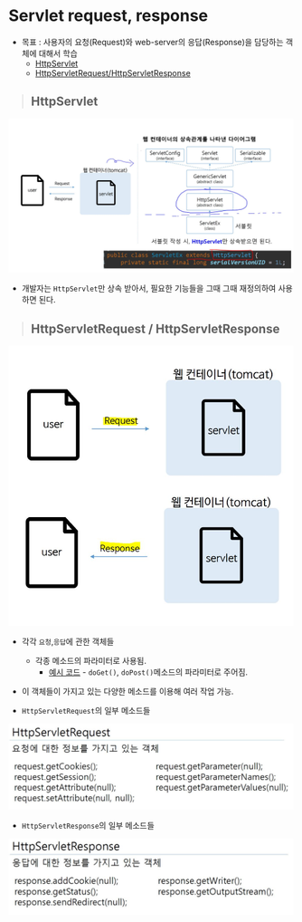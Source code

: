 # Servlet request, response

+ 목표 : 사용자의 요청(Request)와 web-server의 응답(Response)을 담당하는 객체에 대해서 학습
    + [HttpServlet](https://github.com/journeytorainbow/JSP_Servlet_study/blob/master/Servlet_request_response/%EB%A9%94%EB%AA%A8.md#httpservlet)
    + [HttpServletRequest/HttpServletResponse](https://github.com/journeytorainbow/JSP_Servlet_study/blob/master/Servlet_request_response/%EB%A9%94%EB%AA%A8.md#httpservletrequest--httpservletresponse)

> ##  HttpServlet

<img src="https://github.com/journeytorainbow/JSP_Servlet_study/blob/master/Servlet_request_response/img/img1.JPG?raw=true">

+ 개발자는 `HttpServlet`만 상속 받아서, 필요한 기능들을 그때 그때 재정의하여 사용하면 된다.

> ##  HttpServletRequest / HttpServletResponse

<img src="https://github.com/journeytorainbow/JSP_Servlet_study/blob/master/Servlet_request_response/img/img4.JPG?raw=true">

+ 각각 `요청`,`응답`에 관한 객체들
    + 각종 메소드의 파라미터로 사용됨.
        + [예시 코드](https://github.com/journeytorainbow/JSP_Servlet_study/blob/master/Servlet_request_response/testPrj3/src/com/servlet/TestServletClass.java) - `doGet()`, `doPost()`메소드의 파라미터로 주어짐.

+ 이 객체들이 가지고 있는 다양한 메소드를 이용해 여러 작업 가능.

+ `HttpServletRequest`의 일부 메소드들

<img src="https://github.com/journeytorainbow/JSP_Servlet_study/blob/master/Servlet_request_response/img/img2.JPG?raw=true">

+ `HttpServletResponse`의 일부 메소드들

<img src="https://github.com/journeytorainbow/JSP_Servlet_study/blob/master/Servlet_request_response/img/img3.JPG?raw=true">